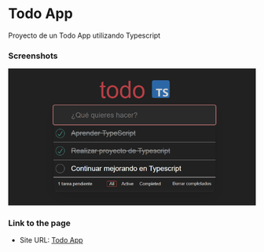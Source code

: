# Todo App

Proyecto de un Todo App utilizando Typescript

### Screenshots

![Todo App](./photos/todoApp.webp)

### Link to the page

- Site URL: [Todo App]([https://andres-todoapp-typescript.vercel.app/)
